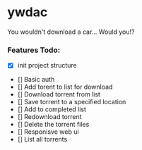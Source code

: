 # ywdac

You wouldn't download a car... Would you!?

### Features Todo:

- [x] init project structure
- [] Basic auth
- [] Add torent to list for download
- [] Download torrent from list
- [] Save torrent to a specified location
- [] Add to completed list
- [] Redownload torrent
- [] Delete the torrent files
- [] Responisve web ui
- [] List all torrents
